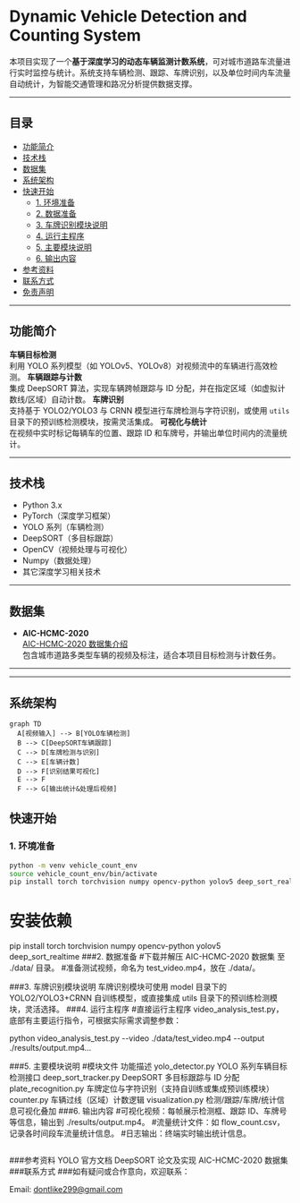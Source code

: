 # Dynamic Vehicle Detection and Counting System

本项目实现了一个**基于深度学习的动态车辆监测计数系统**，可对城市道路车流量进行实时监控与统计。系统支持车辆检测、跟踪、车牌识别，以及单位时间内车流量自动统计，为智能交通管理和路况分析提供数据支撑。

---

## 目录

- [功能简介](#功能简介)
- [技术栈](#技术栈)
- [数据集](#数据集)
- [系统架构](#系统架构)
- [快速开始](#快速开始)
  - [1. 环境准备](#1-环境准备)
  - [2. 数据准备](#2-数据准备)
  - [3. 车牌识别模块说明](#3-车牌识别模块说明)
  - [4. 运行主程序](#4-运行主程序)
  - [5. 主要模块说明](#5-主要模块说明)
  - [6. 输出内容](#6-输出内容)
- [参考资料](#参考资料)
- [联系方式](#联系方式)
- [免责声明](#免责声明)

---

## 功能简介

**车辆目标检测**  
   利用 YOLO 系列模型（如 YOLOv5、YOLOv8）对视频流中的车辆进行高效检测。
**车辆跟踪与计数**  
   集成 DeepSORT 算法，实现车辆跨帧跟踪与 ID 分配，并在指定区域（如虚拟计数线/区域）自动计数。
**车牌识别**  
   支持基于 YOLO2/YOLO3 与 CRNN 模型进行车牌检测与字符识别，或使用 `utils` 目录下的预训练检测模块，按需灵活集成。
**可视化与统计**  
   在视频中实时标记每辆车的位置、跟踪 ID 和车牌号，并输出单位时间内的流量统计。

---

## 技术栈

- Python 3.x
- PyTorch（深度学习框架）
- YOLO 系列（车辆检测）
- DeepSORT（多目标跟踪）
- OpenCV（视频处理与可视化）
- Numpy（数据处理）
- 其它深度学习相关技术

---

## 数据集

- **AIC-HCMC-2020**  
  [AIC-HCMC-2020 数据集介绍](https://www.aicitychallenge.org/2020-data-set/)  
  包含城市道路多类型车辆的视频及标注，适合本项目目标检测与计数任务。

---


---

## 系统架构

```mermaid
graph TD
  A[视频输入] --> B[YOLO车辆检测]
  B --> C[DeepSORT车辆跟踪]
  C --> D[车牌检测与识别]
  C --> E[车辆计数]
  D --> F[识别结果可视化]
  E --> F
  F --> G[输出统计&处理后视频]
```

## 快速开始

### 1. 环境准备

```bash
python -m venv vehicle_count_env
source vehicle_count_env/bin/activate
pip install torch torchvision numpy opencv-python yolov5 deep_sort_realtime

```
# 安装依赖
pip install torch torchvision numpy opencv-python yolov5 deep_sort_realtime
###2. 数据准备
#下载并解压 AIC-HCMC-2020 数据集 至 ./data/ 目录。
#准备测试视频，命名为 test_video.mp4，放在 ./data/。

###3. 车牌识别模块说明
车牌识别模块可使用 model 目录下的 YOLO2/YOLO3+CRNN 自训练模型，或直接集成 utils 目录下的预训练检测模块，灵活选择。
###4. 运行主程序
#直接运行主程序 video_analysis_test.py，底部有主要运行指令，可根据实际需求调整参数：


python video_analysis_test.py --video ./data/test_video.mp4 --output ./results/output.mp4...


###5. 主要模块说明
#模块文件	功能描述
yolo_detector.py	YOLO 系列车辆目标检测接口
deep_sort_tracker.py	DeepSORT 多目标跟踪与 ID 分配
plate_recognition.py	车牌定位与字符识别（支持自训练或集成预训练模块）
counter.py	车辆过线（区域）计数逻辑
visualization.py	检测/跟踪/车牌/统计信息可视化叠加
###6. 输出内容
#可视化视频：每帧展示检测框、跟踪 ID、车牌号等信息，输出到 ./results/output.mp4。
#流量统计文件：如 flow_count.csv，记录各时间段车流量统计信息。
#日志输出：终端实时输出统计信息。

```bash
```
###参考资料
YOLO 官方文档
DeepSORT 论文及实现
AIC-HCMC-2020 数据集
###联系方式
###如有疑问或合作意向，欢迎联系：

Email: dontlike299@gmail.com
